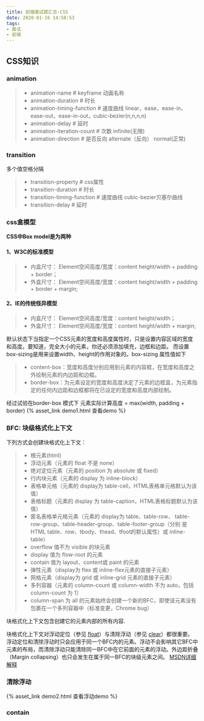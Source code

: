 ```yaml
---
title: 前端面试题汇总-CSS
date: 2020-01-16 14:58:53
tags:
- 面试
- 前端
---
```


## CSS知识

### animation

> + animation-name                # keyframe 动画名称
> + animation-duration            # 时长
> + animation-timing-function     # 速度曲线 linear，ease，ease-in，ease-out，ease-in-out，cubic-bezier(n,n,n,n)	 
> + animation-delay               # 延时
> + animation-iteration-count     # 次数 infinite(无限)
> + animation-direction           # 是否反向 alternate（反向） normal(正常)

### transition

多个值空格分隔
> + transition-property           # css属性
> + transition-duration           # 时长
> + transition-timing-function    # 速度曲线 cubic-bezier贝塞尔曲线
> + transition-delay              # 延时



### css盒模型
**CSS中Box model是为两种**  

#### 1、W3C的标准模型  
> + 内盒尺寸： Element空间高度/宽度：content height/width + padding + border；
> + 外盒尺寸： Element空间高度/宽度：content height/width + padding + border + margin;

#### 2、IE的传统怪异模型
> + 内盒尺寸： Element空间高度/宽度：content height/width；
> + 外盒尺寸： Element空间高度/宽度：content height/width + margin;

默认状态下当指定一个CSS元素的宽度和高度属性时，只是设置内容区域的宽度和高度。要知道，完全大小的元素，你还必须添加填充，边框和边距。
而设置box-sizing是用来设置width、height的作用对象的。box-sizing 属性值如下
> - content-box：宽度和高度分别应用到元素的内容框，在宽度和高度之外绘制元素的内边距和边框。
> - border-box：为元素设定的宽度和高度决定了元素的边框盒，为元素指定的任何内边距和边框都将在已设定的宽度和高度内部绘制。

经过试验在border-box 模式下 元素实际计算高度 = max(width, padding + border)  {% asset_link demo1.html 查看demo %}



### BFC: 块级格式化上下文

下列方式会创建块格式化上下文：
> - 根元素(html)
> - 浮动元素（元素的 float 不是 none）
> - 绝对定位元素（元素的 position 为 absolute 或 fixed）
> - 行内块元素（元素的 display 为 inline-block）
> - 表格单元格（元素的 display为 table-cell，HTML表格单元格默认为该值）
> - 表格标题（元素的 display 为 table-caption，HTML表格标题默认为该值）
> - 匿名表格单元格元素（元素的 display为 table、table-row、 table-row-group、table-header-group、table-footer-group（分别 是HTML table、row、tbody、thead、tfoot的默认属性）或 inline-table）
> - overflow 值不为 visible 的块元素
> - display 值为 flow-root 的元素
> - contain 值为 layout、content或 paint 的元素
> - 弹性元素（display为 flex 或 inline-flex元素的直接子元素）
> - 网格元素（display为 grid 或 inline-grid 元素的直接子元素）
> - 多列容器（元素的 column-count 或 column-width 不为 auto，包括 column-count 为 1）
> - column-span 为 all 的元素始终会创建一个新的BFC，即使该元素没有包裹在一个多列容器中（标准变更，Chrome bug）

块格式化上下文包含创建它的元素内部的所有内容.  

块格式化上下文对浮动定位（参见 [float](https://developer.mozilla.org/zh-CN/docs/CSS/float)）与清除浮动（参见 [clear](https://developer.mozilla.org/zh-CN/docs/CSS/clear)）都很重要。浮动定位和清除浮动时只会应用于同一个BFC内的元素。浮动不会影响其它BFC中元素的布局，而清除浮动只能清除同一BFC中在它前面的元素的浮动。外边距折叠（Margin collapsing）也只会发生在属于同一BFC的块级元素之间。
[MSDN详细解释](https://developer.mozilla.org/zh-CN/docs/Web/Guide/CSS/Block_formatting_context)


### 清除浮动

{% asset_link demo2.html 查看浮动demo %}

### contain


